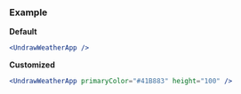 ### Example

**Default**
```jsx
<UndrawWeatherApp />
```

**Customized**
```jsx
<UndrawWeatherApp primaryColor="#41B883" height="100" />
```
